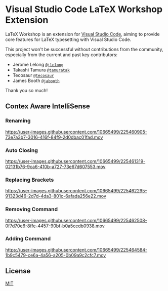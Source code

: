 # Visual Studio Code LaTeX Workshop Extension

LaTeX Workshop is an extension for [Visual Studio Code](https://code.visualstudio.com/), aiming to provide core features for LaTeX typesetting with Visual Studio Code.

This project won't be successful without contributions from the community, especially from the current and past key contributors:

- Jerome Lelong [`@jlelong`](https://github.com/jlelong)
- Takashi Tamura [`@tamuratak`](https://github.com/tamuratak)
- Tecosaur [`@tecosaur`](https://github.com/tecosaur)
- James Booth [`@jabooth`](https://github.com/jabooth)

Thank you so much!

## Contex Aware IntelliSense

### Renaming

https://user-images.githubusercontent.com/10665499/225460905-73e7a3b7-3016-416f-84f9-2d0dbac01fad.mov

### Auto Closing

https://user-images.githubusercontent.com/10665499/225461319-02131b76-9ca6-410b-a727-73e67d607553.mov

### Replacing Brackets

https://user-images.githubusercontent.com/10665499/225462295-91323d46-2d7d-4da3-801c-6afada256e22.mov

### Removing Command

https://user-images.githubusercontent.com/10665499/225462508-0f7d70e6-8ffe-4457-90bf-b0a5ccdb0938.mov

### Adding Command

https://user-images.githubusercontent.com/10665499/225464584-1b9c5479-ce6a-4a56-a205-0b09a9c2cfc7.mov

## License

[MIT](https://opensource.org/licenses/MIT)
